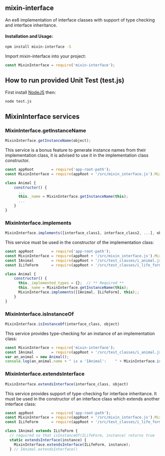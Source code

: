 ## mixin-interface

An es6 implementation of interface classes with support of type checking and interface inheritance.

#### Installation and Usage:

```bash
npm install mixin-interface -S
```

Import mixin-interface into your project:

```javascript
const MixinInterface = require('mixin-interface');
```

## How to run provided Unit Test (test.js)
First install [NodeJS](https://nodejs.org/en/) then:
```bash
node test.js
```

## MixinInterface services

### MixinInterface.getInstanceName
```javascript
MixinInterface.getInstanceName(object);
```

This service is a bonus feature to generate instance names from their implementation class, it is advised to use it in the implementation class constructor.

```javascript
const appRoot        = require('app-root-path');
const MixinInterface = require(appRoot + '/src/mixin_interface.js').MixinInterface;

class Animal {
	constructor() {
      ...
      this._name = MixinInterface.getInstanceName(this);
      ...
	}
}
```

### MixinInterface.implements
```javascript
MixinInterface.implements([interface_class1, interface_class2, ...], object)
```

This service must be used in the constructor of the implementation class:

```javascript
const appRoot        = require('app-root-path');
const MixinInterface = require(appRoot + '/src/mixin_interface.js').MixinInterface;
const IAnimal        = require(appRoot + '/src/test_classes/i_animal.js').IAnimal;
const ILifeForm      = require(appRoot + '/src/test_classes/i_life_form.js').ILifeForm;

class Animal {
	constructor() {
      this._implemented_types = {};  // ** Required **
      this._name = MixinInterface.getInstanceName(this);
      MixinInterface.implements([IAnimal, ILifeForm], this);;
	}
}
```

### MixinInterface.isInstanceOf
```javascript
MixinInterface.isInstanceOf(interface_class, object)
```

This service provides type-checking for an instance of an implementation class:

```javascript
const MixinInterface = require('mixin-interface');
const IAnimal        = require(appRoot + '/src/test_classes/i_animal.js').IAnimal;
var an_animal = new Animal();
console.log(an_animal.name + " is a 'IAnimal':    " + MixinInterface.isInstanceOf(IAnimal, an_animal))
```

### MixinInterface.extendsInterface
```javascript
MixinInterface.extendsInterface(interface_class, object)
```

This service provides support of type-checking for interface inheritance. It must be used in the constructor of an interface class which extends another interface class:

```javascript
const appRoot        = require('app-root-path');
const MixinInterface = require(appRoot + '/src/mixin_interface.js').MixinInterface;
const ILifeForm      = require(appRoot + '/src/test_classes/i_life_form.js').ILifeForm;

class IAnimal extends ILifeForm {
  // required so that isInstanceOf(ILifeForm, instance) returns true
  static extendsInterface(instance) {
    MixinInterface.extendsInterface(ILifeForm, instance);
  } // IAnimal.extendsInterface()
```